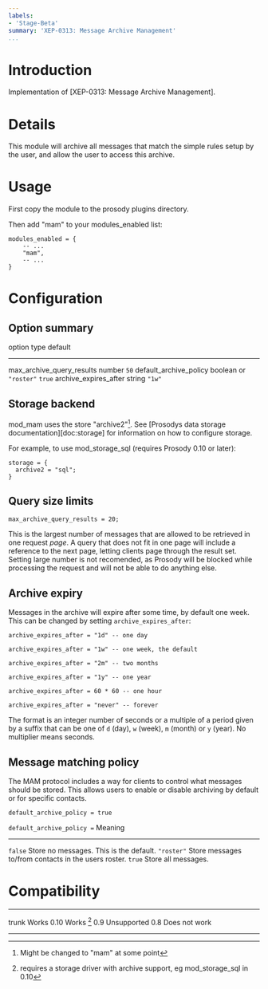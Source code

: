 ```yaml
---
labels:
- 'Stage-Beta'
summary: 'XEP-0313: Message Archive Management'
...
```


Introduction
============

Implementation of [XEP-0313: Message Archive Management].

Details
=======

This module will archive all messages that match the simple rules setup
by the user, and allow the user to access this archive.

Usage
=====

First copy the module to the prosody plugins directory.

Then add "mam" to your modules\_enabled list:

``` {.lua}
modules_enabled = {
    -- ...
    "mam",
    -- ...
}
```

Configuration
=============

Option summary
--------------

  option                         type                    default
  ------------------------------ ----------------------- ---------
  max\_archive\_query\_results   number                  `50`
  default\_archive\_policy       boolean or `"roster"`   `true`
  archive\_expires\_after        string                  `"1w"`

Storage backend
---------------

mod\_mam uses the store "archive2"[^1]. See [Prosodys data storage
documentation][doc:storage] for information on how to configure storage.

For example, to use mod\_storage\_sql (requires Prosody 0.10 or later):

``` {.lua}
storage = {
  archive2 = "sql";
}
```

Query size limits
-----------------

    max_archive_query_results = 20;

This is the largest number of messages that are allowed to be retrieved
in one request *page*. A query that does not fit in one page will
include a reference to the next page, letting clients page through the
result set. Setting large number is not recomended, as Prosody will be
blocked while processing the request and will not be able to do anything
else.

Archive expiry
--------------

Messages in the archive will expire after some time, by default one
week. This can be changed by setting `archive_expires_after`:

``` {.lua}
archive_expires_after = "1d" -- one day

archive_expires_after = "1w" -- one week, the default

archive_expires_after = "2m" -- two months

archive_expires_after = "1y" -- one year

archive_expires_after = 60 * 60 -- one hour

archive_expires_after = "never" -- forever
```

The format is an integer number of seconds or a multiple of a period
given by a suffix that can be one of `d` (day), `w` (week), `m` (month)
or `y` (year). No multiplier means seconds.

Message matching policy
-----------------------

The MAM protocol includes a way for clients to control what messages
should be stored. This allows users to enable or disable archiving by
default or for specific contacts.

``` {.lua}
default_archive_policy = true
```

  `default_archive_policy =`   Meaning
  ---------------------------- ------------------------------------------------------
  `false`                      Store no messages. This is the default.
  `"roster"`                   Store messages to/from contacts in the users roster.
  `true`                       Store all messages.

Compatibility
=============

  ------- ---------------
  trunk   Works
  0.10    Works [^2]
  0.9     Unsupported
  0.8     Does not work
  ------- ---------------

[^1]: Might be changed to "mam" at some point

[^2]: requires a storage driver with archive support, eg
    mod\_storage\_sql in 0.10
